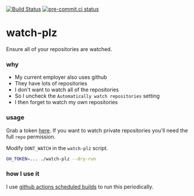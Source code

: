 [![Build Status](https://github.com/asottile/watch-plz/workflows/main/badge.svg)](https://github.com/asottile/watch-plz/actions)
[![pre-commit.ci status](https://results.pre-commit.ci/badge/github/asottile/watch-plz/main.svg)](https://results.pre-commit.ci/latest/github/asottile/watch-plz/main)

watch-plz
=========

Ensure all of your repositories are watched.

### why

- My current employer also uses github
- They have lots of repositories
- I don't want to watch all of the repositories
- So I uncheck the `Automatically watch repositories` setting
- I then forget to watch my own repositories

### usage

Grab a token [here](https://github.com/settings/tokens/new?description=watch-plz&scopes=notifications,public_repo).
If you want to watch private repositories you'll need the full `repo` permission.

Modify `DONT_WATCH` in the `watch-plz` script.

```bash
GH_TOKEN=... ./watch-plz --dry-run
```

### how I use it

I use [github actions scheduled builds] to run this periodically.

[github actions scheduled builds]: https://help.github.com/en/actions/automating-your-workflow-with-github-actions/workflow-syntax-for-github-actions#onschedule

